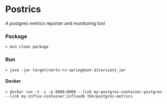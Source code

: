 Postrics
====
A postgres metrics reporter and monitoring tool

### Package
```
> mvn clean package
```

### Run
```
> java -jar target/vertx-rx-springboot-${version}.jar
```

#### Docker
```
> docker run -t -i -p 8080:8080 --link my-postgres-container:postgres --link my-influx-container:influxdb tbk/postgres-metrics
```